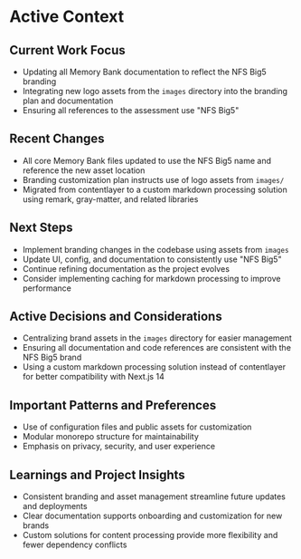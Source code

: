 # Active Context

## Current Work Focus
- Updating all Memory Bank documentation to reflect the NFS Big5 branding
- Integrating new logo assets from the `images` directory into the branding plan and documentation
- Ensuring all references to the assessment use "NFS Big5"

## Recent Changes
- All core Memory Bank files updated to use the NFS Big5 name and reference the new asset location
- Branding customization plan instructs use of logo assets from `images/`
- Migrated from contentlayer to a custom markdown processing solution using remark, gray-matter, and related libraries

## Next Steps
- Implement branding changes in the codebase using assets from `images`
- Update UI, config, and documentation to consistently use "NFS Big5"
- Continue refining documentation as the project evolves
- Consider implementing caching for markdown processing to improve performance

## Active Decisions and Considerations
- Centralizing brand assets in the `images` directory for easier management
- Ensuring all documentation and code references are consistent with the NFS Big5 brand
- Using a custom markdown processing solution instead of contentlayer for better compatibility with Next.js 14

## Important Patterns and Preferences
- Use of configuration files and public assets for customization
- Modular monorepo structure for maintainability
- Emphasis on privacy, security, and user experience

## Learnings and Project Insights
- Consistent branding and asset management streamline future updates and deployments
- Clear documentation supports onboarding and customization for new brands
- Custom solutions for content processing provide more flexibility and fewer dependency conflicts
